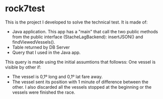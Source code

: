 # rock7test

This is the project I developed to solve the technical test. It is made of:
- Java application. This app has a "main" that call the two public methods from the public interface (StacheLagBackend): insertJSON() and findViewedVessels().
- Table returned by DB Server
- Query that I used in the Java app.

This query is made using the initial assumtions that followss:
One vessel is visible by other if:
- The vessel is 0,1º long and 0,1º lat fare away.
- The vessel sent its position with 1 minute of difference between the other.
I also discarded all the vessels stopped at the beginning or the vessels were finished the race.
